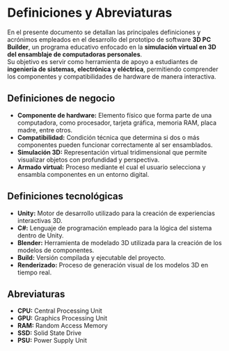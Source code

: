 # Definiciones y Abreviaturas

En el presente documento se detallan las principales definiciones y acrónimos empleados en el desarrollo del prototipo de software **3D PC Builder**, un programa educativo enfocado en la **simulación virtual en 3D del ensamblaje de computadoras personales**.  
Su objetivo es servir como herramienta de apoyo a estudiantes de **ingeniería de sistemas, electrónica y eléctrica**, permitiendo comprender los componentes y compatibilidades de hardware de manera interactiva.

## Definiciones de negocio
- **Componente de hardware:** Elemento físico que forma parte de una computadora, como procesador, tarjeta gráfica, memoria RAM, placa madre, entre otros.
- **Compatibilidad:** Condición técnica que determina si dos o más componentes pueden funcionar correctamente al ser ensamblados.
- **Simulación 3D:** Representación virtual tridimensional que permite visualizar objetos con profundidad y perspectiva.
- **Armado virtual:** Proceso mediante el cual el usuario selecciona y ensambla componentes en un entorno digital.

## Definiciones tecnológicas
- **Unity:** Motor de desarrollo utilizado para la creación de experiencias interactivas 3D.
- **C#:** Lenguaje de programación empleado para la lógica del sistema dentro de Unity.
- **Blender:** Herramienta de modelado 3D utilizada para la creación de los modelos de componentes.
- **Build:** Versión compilada y ejecutable del proyecto.
- **Renderizado:** Proceso de generación visual de los modelos 3D en tiempo real.

## Abreviaturas
- **CPU:** Central Processing Unit  
- **GPU:** Graphics Processing Unit  
- **RAM:** Random Access Memory  
- **SSD:** Solid State Drive  
- **PSU:** Power Supply Unit  
